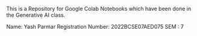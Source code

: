This is a Repository for Google Colab Notebooks which have been done in the Generative AI class.

Name: Yash Parmar
Registration Number: 2022BCSE07AED075
SEM : 7
